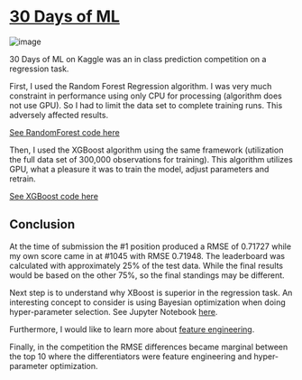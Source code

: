 # [30 Days of ML](https://www.kaggle.com/c/30-days-of-ml)

![image](https://user-images.githubusercontent.com/34986276/130677626-5ac832fb-ba23-4f43-b621-ce999df4e3e4.png)

30 Days of ML on Kaggle was an in class prediction competition on a regression task.

First, I used the Random Forest Regression algorithm. 
I was very much constraint in performance using only CPU for processing (algorithm does not use GPU).
So I had to limit the data set to complete training runs. This adversely affected results. 

[See RandomForest code here](https://github.com/andriescoetsee/my_first_kaggle_competition/blob/4921edfc802a2aa1c968ae869392150fbf53ad9f/30-days-of-ml-random-forest.ipynb)

Then, I used the XGBoost algorithm using the same framework (utilization the full data set of 300,000 observations for training).
This algorithm utilizes GPU, what a pleasure it was to train the model, adjust parameters and retrain. 

[See XGBoost code here](https://github.com/andriescoetsee/my_first_kaggle_competition/blob/f7237fce1afbd4183cc4e49d1a595238cee49315/30-days-of-ml-xgboost.ipynb)

## Conclusion

At the time of submission the #1 position produced a RMSE of 0.71727 while my own score came in at #1045 with RMSE 0.71948. 
The leaderboard was calculated with approximately 25% of the test data. While the final results would be based on the other 75%, so the final standings may be different.

Next step is to understand why XBoost is superior in the regression task. 
An interesting concept to consider is using Bayesian optimization when doing hyper-parameter selection. See Jupyter Notebook [here](https://github.com/andriescoetsee/my_first_kaggle_competition/blob/be4682e42d556822c46e966cee80071e86ca62b8/tutorial-bayesian-optimization-with-xgboost.ipynb).

Furthermore, I would like to learn more about [feature engineering](https://www.kaggle.com/learn/feature-engineering).

Finally, in the competition the RMSE differences became marginal between the top 10 where the differentiators were feature engineering and hyper-parameter optimization.








